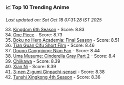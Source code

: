 ### 📈 Top 10 Trending Anime

*Last updated on: Sat Oct 18 07:31:28 IST 2025*

33. [Kingdom 6th Season](https://myanimelist.net/anime/61517) - Score: 8.83
54. [One Piece](https://myanimelist.net/anime/21) - Score: 8.73
148. [Boku no Hero Academia: Final Season](https://myanimelist.net/anime/60098) - Score: 8.51
174. [Tian Guan Cifu Short Film](https://myanimelist.net/anime/60988) - Score: 8.46
187. [Doupo Cangqiong: Nian Fan](https://myanimelist.net/anime/51039) - Score: 8.44
207. [Uma Musume: Cinderella Gray Part 2](https://myanimelist.net/anime/61930) - Score: 8.4
218. [Chiikawa](https://myanimelist.net/anime/50250) - Score: 8.39
216. [Xian Ni](https://myanimelist.net/anime/55809) - Score: 8.39
230. [3-nen Z-gumi Ginpachi-sensei](https://myanimelist.net/anime/54757) - Score: 8.38
252. [Tunshi Xingkong 4th Season](https://myanimelist.net/anime/56524) - Score: 8.36
